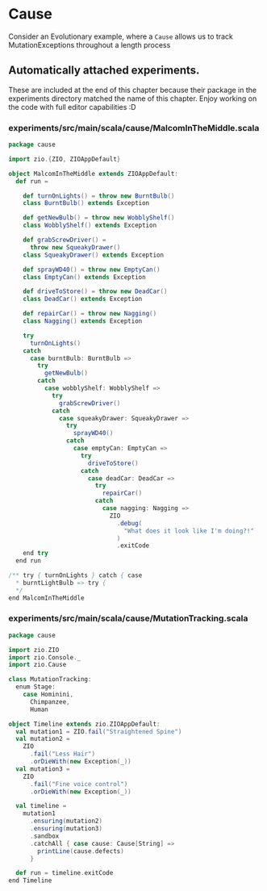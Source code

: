 # Cause

Consider an Evolutionary example, where a `Cause` allows us to track MutationExceptions throughout a length process


## Automatically attached experiments.
 These are included at the end of this
 chapter because their package in the
 experiments directory matched the name
 of this chapter. Enjoy working on the
 code with full editor capabilities :D

 

### experiments/src/main/scala/cause/MalcomInTheMiddle.scala
```scala
package cause

import zio.{ZIO, ZIOAppDefault}

object MalcomInTheMiddle extends ZIOAppDefault:
  def run =

    def turnOnLights() = throw new BurntBulb()
    class BurntBulb() extends Exception

    def getNewBulb() = throw new WobblyShelf()
    class WobblyShelf() extends Exception

    def grabScrewDriver() =
      throw new SqueakyDrawer()
    class SqueakyDrawer() extends Exception

    def sprayWD40() = throw new EmptyCan()
    class EmptyCan() extends Exception

    def driveToStore() = throw new DeadCar()
    class DeadCar() extends Exception

    def repairCar() = throw new Nagging()
    class Nagging() extends Exception

    try
      turnOnLights()
    catch
      case burntBulb: BurntBulb =>
        try
          getNewBulb()
        catch
          case wobblyShelf: WobblyShelf =>
            try
              grabScrewDriver()
            catch
              case squeakyDrawer: SqueakyDrawer =>
                try
                  sprayWD40()
                catch
                  case emptyCan: EmptyCan =>
                    try
                      driveToStore()
                    catch
                      case deadCar: DeadCar =>
                        try
                          repairCar()
                        catch
                          case nagging: Nagging =>
                            ZIO
                              .debug(
                                "What does it look like I'm doing?!"
                              )
                              .exitCode
    end try
  end run

/** try { turnOnLights } catch { case
  * burntLightBulb => try {
  */
end MalcomInTheMiddle

```


### experiments/src/main/scala/cause/MutationTracking.scala
```scala
package cause

import zio.ZIO
import zio.Console._
import zio.Cause

class MutationTracking:
  enum Stage:
    case Hominini,
      Chimpanzee,
      Human

object Timeline extends zio.ZIOAppDefault:
  val mutation1 = ZIO.fail("Straightened Spine")
  val mutation2 =
    ZIO
      .fail("Less Hair")
      .orDieWith(new Exception(_))
  val mutation3 =
    ZIO
      .fail("Fine voice control")
      .orDieWith(new Exception(_))

  val timeline =
    mutation1
      .ensuring(mutation2)
      .ensuring(mutation3)
      .sandbox
      .catchAll { case cause: Cause[String] =>
        printLine(cause.defects)
      }

  def run = timeline.exitCode
end Timeline

```

            
